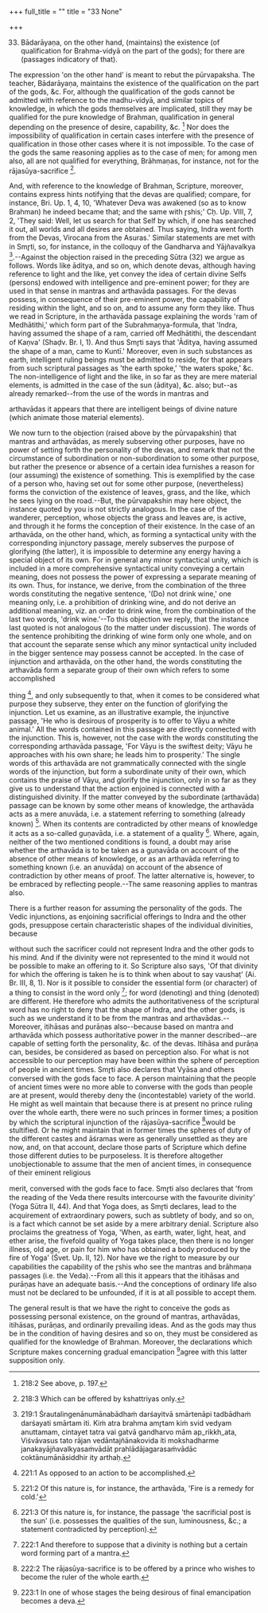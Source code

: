 +++
full_title = ""
title = "33 None"

+++


33. Bādarāyaṇa, on the other hand, (maintains) the existence (of qualification for Brahma-vidyā on the part of the gods); for there are (passages indicatory of that).

The expression 'on the other hand' is meant to rebut the pūrvapaksha. The teacher, Bādarāyaṇa, maintains the existence of the qualification on the part of the gods, &c. For, although the qualification of the gods cannot be admitted with reference to the madhu-vidyā, and similar topics of knowledge, in which the gods themselves are implicated, still they may be qualified for the pure knowledge of Brahman, qualification in general depending on the presence of desire, capability, &c. [^fn_215] Nor does the impossibility of qualification in certain cases interfere with the presence of qualification in those other cases where it is not impossible. To the case of the gods the same reasoning applies as to the case of men; for among men also, all are not qualified for everything, Brāhmaṇas, for instance, not for the rājasūya-sacrifice [^fn_216].

[^fn_215]: 218:2 See above, p. 197.

[^fn_216]: 218:3 Which can be offered by kshattriyas only.

 And, with reference to the knowledge of Brahman, Scripture, moreover, contains express hints notifying that the devas are qualified; compare, for instance, Bri. Up. 1, 4, 10, 'Whatever Deva was awakened (so as to know Brahman) he indeed became that; and the same with r̥shis;' Cḥ. Up. VIII, 7, 2, 'They said: Well, let us search for that Self by which, if one has searched it out, all worlds and all desires are obtained. Thus saying, Indra went forth from the Devas, Virocana from the Asuras.' Similar statements are met with in Smr̥ti, so, for instance, in the colloquy of the Gandharva and Yājñavalkya [^fn_217].--Against the objection raised in the preceding Sūtra (32) we argue as follows. Words like āditya, and so on, which denote devas, although having reference to light and the like, yet convey the idea of certain divine Selfs (persons) endowed with intelligence and pre-eminent power; for they are used in that sense in mantras and arthavāda passages. For the devas possess, in consequence of their pre-eminent power, the capability of residing within the light, and so on, and to assume any form they like. Thus we read in Scripture, in the arthavāda passage explaining the words 'ram of Medhātithi,' which form part of the Subrahmaṇya-formula, that 'Indra, having assumed the shape of a ram, carried off Medhātithi, the descendant of Kaṇva' (Shaḍv. Br. I, 1). And thus Smr̥ti says that 'Āditya, having assumed the shape of a man, came to Kuntī.' Moreover, even in such substances as earth, intelligent ruling beings must be admitted to reside, for that appears from such scriptural passages as 'the earth spoke,' 'the waters spoke,' &c. The non-intelligence of light and the like, in so far as they are mere material elements, is admitted in the case of the sun (āditya), &c. also; but--as already remarked--from the use of the words in mantras and

[^fn_217]: 219:1 Śrautalingenānumānabādhaṁ darśayitvā smārtenāpi tadbādhaṁ darśayati smārtam iti. Kiṁ atra brahma amr̥tam kiṁ svid vedyam anuttamam, cintayet tatra vai gatvā gandharvo mām ap_rikkh_ata, Viśvāvasus tato rājan vedāntajñānakovida iti mokshadharme janakayājñavalkyasaṁvādāt prahlādājagarasaṁvādāc coktānumānāsiddhir ity arthaḥ.

arthavādas it appears that there are intelligent beings of divine nature (which animate those material elements).

We now turn to the objection (raised above by the pūrvapakshin) that mantras and arthavādas, as merely subserving other purposes, have no power of setting forth the personality of the devas, and remark that not the circumstance of subordination or non-subordination to some other purpose, but rather the presence or absence of a certain idea furnishes a reason for (our assuming) the existence of something. This is exemplified by the case of a person who, having set out for some other purpose, (nevertheless) forms the conviction of the existence of leaves, grass, and the like, which he sees lying on the road.--But, the pūrvapakshin may here object, the instance quoted by you is not strictly analogous. In the case of the wanderer, perception, whose objects the grass and leaves are, is active, and through it he forms the conception of their existence. In the case of an arthavāda, on the other hand, which, as forming a syntactical unity with the corresponding injunctory passage, merely subserves the purpose of glorifying (the latter), it is impossible to determine any energy having a special object of its own. For in general any minor syntactical unity, which is included in a more comprehensive syntactical unity conveying a certain meaning, does not possess the power of expressing a separate meaning of its own. Thus, for instance, we derive, from the combination of the three words constituting the negative sentence, '(Do) not drink wine,' one meaning only, i.e. a prohibition of drinking wine, and do not derive an additional meaning, viz. an order to drink wine, from the combination of the last two words, 'drink wine.'--To this objection we reply, that the instance last quoted is not analogous (to the matter under discussion). The words of the sentence prohibiting the drinking of wine form only one whole, and on that account the separate sense which any minor syntactical unity included in the bigger sentence may possess cannot be accepted. In the case of injunction and arthavāda, on the other hand, the words constituting the arthavāda form a separate group of their own which refers to some accomplished

thing [^fn_218], and only subsequently to that, when it comes to be considered what purpose they subserve, they enter on the function of glorifying the injunction. Let us examine, as an illustrative example, the injunctive passage, 'He who is desirous of prosperity is to offer to Vāyu a white animal.' All the words contained in this passage are directly connected with the injunction. This is, however, not the case with the words constituting the corresponding arthavāda passage, 'For Vāyu is the swiftest deity; Vāyu he approaches with his own share; he leads him to prosperity.' The single words of this arthavāda are not grammatically connected with the single words of the injunction, but form a subordinate unity of their own, which contains the praise of Vāyu, and glorify the injunction, only in so far as they give us to understand that the action enjoined is connected with a distinguished divinity. If the matter conveyed by the subordinate (arthavāda) passage can be known by some other means of knowledge, the arthavāda acts as a mere anuvāda, i.e. a statement referring to something (already known) [^fn_219]. When its contents are contradicted by other means of knowledge it acts as a so-called guṇavāda, i.e. a statement of a quality [^fn_220]. Where, again, neither of the two mentioned conditions is found, a doubt may arise whether the arthavāda is to be taken as a guṇavāda on account of the absence of other means of knowledge, or as an arthavāda referring to something known (i.e. an anuvāda) on account of the absence of contradiction by other means of proof. The latter alternative is, however, to be embraced by reflecting people.--The same reasoning applies to mantras also.

[^fn_218]: 221:1 As opposed to an action to be accomplished.

[^fn_219]: 221:2 Of this nature is, for instance, the arthavāda, 'Fire is a remedy for cold.'

[^fn_220]: 221:3 Of this nature is, for instance, the passage 'the sacrificial post is the sun' (i.e. possesses the qualities of the sun, luminousness, &c.; a statement contradicted by perception).

There is a further reason for assuming the personality of the gods. The Vedic injunctions, as enjoining sacrificial offerings to Indra and the other gods, presuppose certain characteristic shapes of the individual divinities, because

without such the sacrificer could not represent Indra and the other gods to his mind. And if the divinity were not represented to the mind it would not be possible to make an offering to it. So Scripture also says, 'Of that divinity for which the offering is taken he is to think when about to say vaushaṭ' (Ai. Br. III, 8, 1). Nor is it possible to consider the essential form (or character) of a thing to consist in the word only [^fn_221]; for word (denoting) and thing (denoted) are different. He therefore who admits the authoritativeness of the scriptural word has no right to deny that the shape of Indra, and the other gods, is such as we understand it to be from the mantras and arthavādas.--Moreover, itihāsas and purāṇas also--because based on mantra and arthavāda which possess authoritative power in the manner described--are capable of setting forth the personality, &c. of the devas. Itihāsa and purāṇa can, besides, be considered as based on perception also. For what is not accessible to our perception may have been within the sphere of perception of people in ancient times. Smr̥ti also declares that Vyāsa and others conversed with the gods face to face. A person maintaining that the people of ancient times were no more able to converse with the gods than people are at present, would thereby deny the (incontestable) variety of the world. He might as well maintain that because there is at present no prince ruling over the whole earth, there were no such princes in former times; a position by which the scriptural injunction of the rājasūya-sacrifice  [^fn_222]would be stultified. Or he might maintain that in former times the spheres of duty of the different castes and āśramas were as generally unsettled as they are now, and, on that account, declare those parts of Scripture which define those different duties to be purposeless. It is therefore altogether unobjectionable to assume that the men of ancient times, in consequence of their eminent religious

[^fn_221]: 222:1 And therefore to suppose that a divinity is nothing but a certain word forming part of a mantra.

[^fn_222]: 222:2 The rājasūya-sacrifice is to be offered by a prince who wishes to become the ruler of the whole earth.

merit, conversed with the gods face to face. Smr̥ti also declares that 'from the reading of the Veda there results intercourse with the favourite divinity' (Yoga Sūtra II, 44). And that Yoga does, as Smr̥ti declares, lead to the acquirement of extraordinary powers, such as subtlety of body, and so on, is a fact which cannot be set aside by a mere arbitrary denial. Scripture also proclaims the greatness of Yoga, 'When, as earth, water, light, heat, and ether arise, the fivefold quality of Yoga takes place, then there is no longer illness, old age, or pain for him who has obtained a body produced by the fire of Yoga' (Śvet. Up. II, 12). Nor have we the right to measure by our capabilities the capability of the r̥shis who see the mantras and brāhmaṇa passages (i.e. the Veda).--From all this it appears that the itihāsas and purāṇas have an adequate basis.--And the conceptions of ordinary life also must not be declared to be unfounded, if it is at all possible to accept them.

The general result is that we have the right to conceive the gods as possessing personal existence, on the ground of mantras, arthavādas, itihāsas, purāṇas, and ordinarily prevailing ideas. And as the gods may thus be in the condition of having desires and so on, they must be considered as qualified for the knowledge of Brahman. Moreover, the declarations which Scripture makes concerning gradual emancipation [^fn_223]agree with this latter supposition only.

[^fn_223]: 223:1 In one of whose stages the being desirous of final emancipation becomes a deva.

